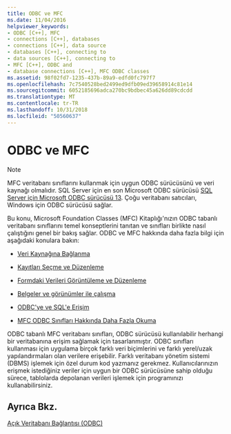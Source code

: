 ```yaml
---
title: ODBC ve MFC
ms.date: 11/04/2016
helpviewer_keywords:
- ODBC [C++], MFC
- connections [C++], databases
- connections [C++], data source
- databases [C++], connecting to
- data sources [C++], connecting to
- MFC [C++], ODBC and
- database connections [C++], MFC ODBC classes
ms.assetid: 98f02fd7-1235-437b-89a9-edfd0fc797f7
ms.openlocfilehash: 7c7540528bed2499ed9dfb09ed39658914c81e14
ms.sourcegitcommit: 6052185696adca270bc9bdbec45a626dd89cdcdd
ms.translationtype: MT
ms.contentlocale: tr-TR
ms.lasthandoff: 10/31/2018
ms.locfileid: "50560637"
---
```

# <a name="odbc-and-mfc"></a>ODBC ve MFC

> [!NOTE]
>  MFC veritabanı sınıflarını kullanmak için uygun ODBC sürücüsünü ve veri kaynağı olmalıdır. SQL Server için en son Microsoft ODBC sürücüsü [SQL Server için Microsoft ODBC sürücüsü 13](https://www.microsoft.com/download/details.aspx?id=50420). Çoğu veritabanı satıcıları, Windows için ODBC sürücüsü sağlar.

Bu konu, Microsoft Foundation Classes (MFC) Kitaplığı'nızın ODBC tabanlı veritabanı sınıflarını temel konseptlerini tanıtan ve sınıfları birlikte nasıl çalıştığını genel bir bakış sağlar. ODBC ve MFC hakkında daha fazla bilgi için aşağıdaki konulara bakın:

- [Veri Kaynağına Bağlanma](connecting-to-a-data-source.md)

- [Kayıtları Seçme ve Düzenleme](selecting-and-manipulating-records.md)

- [Formdaki Verileri Görüntüleme ve Düzenleme](displaying-and-manipulating-data-in-a-form.md)

- [Belgeler ve görünümler ile çalışma](working-with-documents-and-views.md)

- [ODBC'ye ve SQL'e Erişim](access-to-odbc-and-sql.md)

- [MFC ODBC Sınıfları Hakkında Daha Fazla Okuma](further-reading-about-the-mfc-odbc-classes.md)

ODBC tabanlı MFC veritabanı sınıfları, ODBC sürücüsü kullanılabilir herhangi bir veritabanına erişim sağlamak için tasarlanmıştır. ODBC sınıfları kullanması için uygulama birçok farklı veri biçimlerini ve farklı yerel/uzak yapılandırmaları olan verilere erişebilir. Farklı veritabanı yönetim sistemi (DBMS) işlemek için özel durum kod yazmanız gerekmez. Kullanıcılarınızın erişmek istediğiniz veriler için uygun bir ODBC sürücüsüne sahip olduğu sürece, tablolarda depolanan verileri işlemek için programınızı kullanabilirsiniz.

## <a name="see-also"></a>Ayrıca Bkz.

[Açık Veritabanı Bağlantısı (ODBC)](open-database-connectivity-odbc.md)